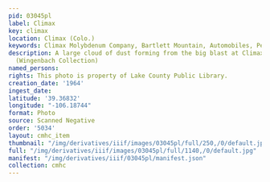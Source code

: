 ```yaml
---
pid: 03045pl
label: Climax
key: climax
location: Climax (Colo.)
keywords: Climax Molybdenum Company, Bartlett Mountain, Automobiles, People
description: A large cloud of dust forming from the big blast at Climax mines in 1964
  (Wingenbach Collection)
named_persons: 
rights: This photo is property of Lake County Public Library.
creation_date: '1964'
ingest_date: 
latitude: '39.36832'
longitude: "-106.18744"
format: Photo
source: Scanned Negative
order: '5034'
layout: cmhc_item
thumbnail: "/img/derivatives/iiif/images/03045pl/full/250,/0/default.jpg"
full: "/img/derivatives/iiif/images/03045pl/full/1140,/0/default.jpg"
manifest: "/img/derivatives/iiif/03045pl/manifest.json"
collection: cmhc
---
```

